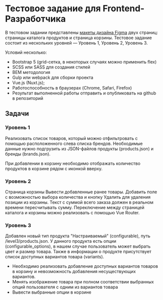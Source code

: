 # Тестовое задание для Frontend-Разработчика
В тестовом задании представлены [макеты дизайна Figma](https://www.figma.com/design/y14JLiQknK8uB0lHKYmt4J/%D0%A2%D0%B5%D1%81%D1%82%D0%BE%D0%B2%D0%BE%D0%B5-%D0%B7%D0%B0%D0%B4%D0%B0%D0%BD%D0%B8%D0%B5-%D0%B4%D0%BB%D1%8F-Frontend-%D0%A0%D0%B0%D0%B7%D1%80%D0%B0%D0%B1%D0%BE%D1%82%D1%87%D0%B8%D0%BA%D0%B0-%7C-VELA?node-id=0-1&t=SyfGncEuHzgwUFas-1) двух страниц: страницы каталога продуктов и страница корзины. Тестовое задание состоит из нескольких уровней — Уровень 1, Уровень 2, Уровень 3.

Условий несколько:
-	Bootstrap 5 (grid-сетка, в некоторых случаях можно применить flex)
-	SCSS или SASS для создания стилей
-	BEM методология
-	Gulp или webpack для сборки проекта
-	Vue.js (Nuxt.js);
-	Работоспособность в браузерах (Chrome, Safari, Firefox)
-	Результат выполненной работы отправить и опубликовать на github в репозиторий
## Задачи
### Уровень 1
Реализовать список товаров, который можно отфильтровать с помощью расположенного слева списка брендов. Необходимые данные нужно подгрузить из JSON-файлов продукты (products.json) и бренды (brands.json).

При добавлении в корзину необходимо отображать количество продуктов в корзине рядом с иконкой вверху.

### Уровень 2
Страница корзины
Вывести добавленные ранее товары. Добавить поле с возможностью выбора количества и кнопку Удалить для удаления позиции из корзины. Текст с суммой всего заказа должен в реальном времени пересчитывать сумму. Переключение между страницей каталога и корзины можно реализовать с помощью Vue Router.
### Уровень 3
Добавлен новый тип продукта "Настраиваемый" (configurable), путь /level3/products.json. У данного продукта есть опции (configurable_options), в нашем случае пользователь может выбрать цвет и размер товара. Также в информации о продукте присутствует список доступных вариантов товара (variants).
- Необходимо реализовать добавление доступных вариантов товаров в корзину и невозможность добавления несуществующих вариантов.
- Менять изображение товара при полном соответствии выбранных опций пользователя с одним из вариантов товара
- Вывести выбранные опции в корзине


